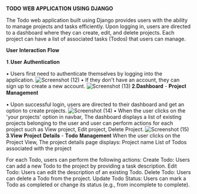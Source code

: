 𝐓𝐎𝐃𝐎 𝐖𝐄𝐁 𝐀𝐏𝐏𝐋𝐈𝐂𝐀𝐓𝐈𝐎𝐍 𝐔𝐒𝐈𝐍𝐆 𝐃𝐉𝐀𝐍𝐆𝐎

The Todo web application built using Django provides users with the ability to manage projects and tasks efficiently. Upon logging in, users are directed to a dashboard where they can create, edit, and delete projects. Each project can have a list of associated tasks (Todos) that users can manage.

𝐔𝐬𝐞𝐫 𝐈𝐧𝐭𝐞𝐫𝐚𝐜𝐭𝐢𝐨𝐧 𝐅𝐥𝐨𝐰

𝟏.𝐔𝐬𝐞𝐫 𝐀𝐮𝐭𝐡𝐞𝐧𝐭𝐢𝐜𝐚𝐭𝐢𝐨𝐧

• Users first need to authenticate themselves by logging into the application.
![Screenshot (12)](https://github.com/habilkareem/ToDo-webapplication/assets/148938915/ddc01f61-8282-4185-99c0-3e6a42e79eca)
• If they don't have an account, they can sign up to create a new account.
![Screenshot (13)](https://github.com/habilkareem/ToDo-webapplication/assets/148938915/0c8bf11e-fe6a-434a-9967-e13074c8f9be)
𝟐.𝐃𝐚𝐬𝐡𝐛𝐨𝐚𝐫𝐝 - 𝐏𝐫𝐨𝐣𝐞𝐜𝐭 𝐌𝐚𝐧𝐚𝐠𝐞𝐦𝐞𝐧𝐭

• Upon successful login, users are directed to their dashboard and get an option to create projects.
![Screenshot (14)](https://github.com/habilkareem/ToDo-webapplication/assets/148938915/d20860ad-c423-4dd4-8ae8-7d6658fde564)
• When the user clicks on the 'your projects' option in navbar, The dashboard displays a list of existing projects belonging to the user and user can perform actions for each project such as View project, Edit project, Delete Project.
![Screenshot (15)](https://github.com/habilkareem/ToDo-webapplication/assets/148938915/51399fc5-0da0-459a-8058-04b75137144c)
𝟑.𝐕𝐢𝐞𝐰 𝐏𝐫𝐨𝐣𝐞𝐜𝐭 𝐃𝐞𝐭𝐚𝐢𝐥𝐬 - 𝐓𝐨𝐝𝐨 𝐌𝐚𝐧𝐚𝐠𝐞𝐦𝐞𝐧𝐭
When the user clicks on the Project View,
The project details page displays:
Project name
List of Todos associated with the project

For each Todo, users can perform the following actions:
Create Todo: Users can add a new Todo to the project by providing a task description.
Edit Todo: Users can edit the description of an existing Todo.
Delete Todo: Users can delete a Todo from the project.
Update Todo Status: Users can mark a Todo as completed or change its status (e.g., from incomplete to complete).


